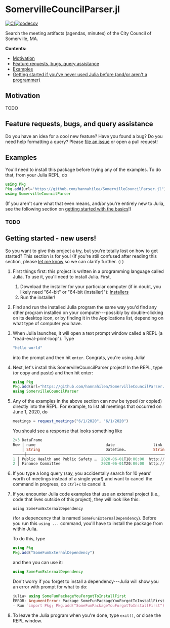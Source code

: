# SomervilleCouncilParser.jl

[![CI](https://github.com/hannahilea/SomervilleCouncilParser.jl/actions/workflows/CI.yml/badge.svg)](https://github.com/hannahilea/SomervilleCouncilParser.jl/actions/workflows/CI.yml)[![codecov](https://codecov.io/gh/hannahilea/SomervilleCouncilParser.jl/branch/main/graph/badge.svg?token=tkZevnibtf)](https://codecov.io/gh/hannahilea/SomervilleCouncilParser.jl)

Search the meeting artifacts (agendas, minutes) of the City Council of Somerville, MA.

**Contents:**

- [Motivation](#motivation)
- [Feature requests, bugs, query assistance](#feature-requests-bugs-and-query-assistance)
- [Examples](#examples)
- [Getting started if you've never used Julia before (and/or aren't a programmer)](#getting-started---new-users)

## Motivation
TODO

## Feature requests, bugs, and query assistance

Do you have an idea for a cool new feature? Have you found a bug? Do you need help formatting a query? Please [file an issue](https://github.com/hannahilea/SomervilleCouncilParser.jl/issues/new/choose) or open a pull request!

## Examples

You'll need to install this package before trying any of the examples. To do that, from your Julia REPL, do
```julia
using Pkg
Pkg.add(url="https://github.com/hannahilea/SomervilleCouncilParser.jl")
using SomervilleCouncilParser
```
(If you aren't sure what that even means, and/or you're entirely new to Julia, see the following section on [getting started with the basics](#getting-started---new-users)!)

### TODO


## Getting started - new users!
So you want to give this project a try, but you're totally lost on how to get started? This section is for you! (If you're still confused after reading this section, please [let me know](https://github.com/hannahilea/SomervilleCouncilParser.jl/issues/new/choose) so we can clarify further. :) )

1. First things first: this project is written in a programming language called Julia. To use it, you'll need to install Julia. First,
    1. Download the installer for your particular computer (if in doubt, you likely need "64-bit" or "64-bit (installer)"): [Installers](https://julialang.org/downloads/#current_stable_release)
    2. Run the installer!

2. Find and run the installed Julia program the same way you'd find any other program installed on your computer---possibly by double-clicking on its desktop icon, or by finding it in the Applications list, depending on what type of computer you have. 

3. When Julia launches, it will open a text prompt window called a REPL (a "read-eval-print-loop"). Type
    ```julia
    "hello world"
    ```
    into the prompt and then hit `enter`. Congrats, you're using Julia!

4. Next, let's install this SomervilleCouncilParser project! In the REPL, type (or copy and paste) and then hit enter:
    ```julia
    using Pkg
    Pkg.add(url="https://github.com/hannahilea/SomervilleCouncilParser.jl")
    using SomervilleCouncilParser
    ```

4. Any of the examples in the above section can now be typed (or copied) directly into the REPL. For example, to list all meetings that occurred on June 1, 2020, do
    ```julia
    meetings = request_meetings("6/1/2020", "6/1/2020")
    ```
    You should see a response that looks something like
    ```julia
    2×3 DataFrame
    Row │ name                               date                 link                              
        │ String                             DateTime…            String                            
    ─────┼───────────────────────────────────────────────────────────────────────────────────────────
    1 │ Public Health and Public Safety …  2020-06-01T18:00:00  http://somervillecityma.iqm2.com…
    2 │ Finance Committee                  2020-06-01T20:00:00  http://somervillecityma.iqm2.com…
    ```

5. If you type a long query (say, you accidentally search for 10 years' worth of meetings instead of a single year!) and want to cancel the command in progress, do `ctrl+c` to cancel it.

6. If you encounter Julia code examples that use an external project (i.e., code that lives outside of this project), they will look like this:
    ```
    using SomeFunExternalDependency
    ```
    (for a depencency that is named `SomeFunExternalDependency`). Before you run this `using ...` command, you'll have to install the package from within Julia. 
    
    To do this, type
    ```julia
    using Pkg
    Pkg.add("SomeFunExternalDependency")
    ```
    and then you can use it:

    ```julia
    using SomeFunExternalDependency
    ```

    Don't worry if you forget to install a dependency---Julia will show you an error with prompt for what to do:
    ```julia
    julia> using SomeFunPackageYouForgotToInstallFirst
    ERROR: ArgumentError: Package SomeFunPackageYouForgotToInstallFirst not found in current path:
    - Run `import Pkg; Pkg.add("SomeFunPackageYouForgotToInstallFirst")` to install the SomeFunPackageYouForgotToInstallFirst package.
    ```

6. To leave the Julia program when you're done, type `exit()`, or close the REPL window.